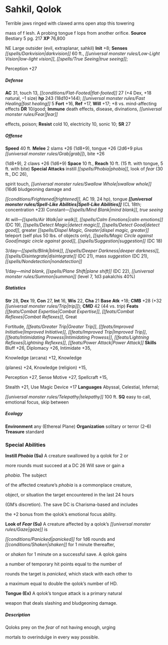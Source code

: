 ﻿---
cssclass: [monsters]

---

# Sahkil, Qolok
Terrible jaws ringed with clawed arms open atop this towering

mass of f lesh. A probing tongue f lops from another orifice.
**Source** Bestiary 5 pg. 217
**XP** 76,800

NE Large outsider (evil, extraplanar, sahkil)
**Init** +8; **Senses** _[[spells/Darkvision|darkvision]]_ 60 ft., _[[universal monster rules/Low-Light Vision|low-light vision]]_, _[[spells/True Seeing|true seeing]]_;

Perception +27

##### Defense

**AC** 31, touch 13, _[[conditions/Flat-Footed|flat-footed]]_ 27 (+4 Dex, +18 natural, –1 size)
**hp** 243 (18d10+144); _[[universal monster rules/Fast Healing|fast healing]]_ 5
**Fort** +16, **Ref** +17, **Will** +17; +8 vs. mind-affecting effects
**DR** 10/good; **Immune** death effects, disease, divinations, _[[universal monster rules/Fear|fear]]_

effects, poison; **Resist** cold 10, electricity 10, sonic 10; **SR** 27

##### Offense
**Speed** 40 ft.
**Melee** 2 slams +26 (1d8+9), tongue +26 (2d6+9 plus _[[universal monster rules/Grab|grab]]_), bite +26

(1d8+9), 2 claws +26 (1d6+9)
**Space** 10 ft., **Reach** 10 ft. (15 ft. with tongue, 5 ft. with bite)
**Special Attacks** instill _[[spells/Phobia|phobia]]_, look of _fear_ (30 ft., DC 26),

spirit touch, _[[universal monster rules/Swallow Whole|swallow whole]]_ (16d6 bludgeoning damage and

_[[conditions/Frightened|frightened]]_, AC 19, 24 hp), tongue
**_[[universal monster rules/Spell-Like Abilities|Spell-Like Abilities]]_** (CL 18th; concentration +23)
Constant—_[[spells/Mind Blank|mind blank]]_, _true seeing_

At will—_[[spells/Air Walk|air walk]]_, _[[spells/Calm Emotions|calm emotions]]_ (DC 19), _[[spells/Detect Magic|detect magic]]_, _[[spells/Detect Good|detect good]]_, greater _[[spells/Dispel Magic, Greater|dispel magic, greater]]_ teleport (self plus 50 lbs. of objects only), _[[spells/Magic Circle against Good|magic circle against good]]_, _[[spells/Suggestion|suggestion]]_ (DC 18)

3/day—_[[spells/Blink|blink]]_, _[[spells/Deeper Darkness|deeper darkness]]_, _[[spells/Disintegrate|disintegrate]]_ (DC 21), mass _suggestion_ (DC 21), _[[spells/Nondetection|nondetection]]_

1/day—_mind blank_, _[[spells/Plane Shift|plane shift]]_ (DC 22), _[[universal monster rules/Summon|summon]]_ (level 7, 1d3 pakalchis 40%)

##### Statistics
**Str** 28, **Dex** 19, **Con** 27, **Int** 16, **Wis** 22, **Cha** 21
**Base Atk** +18; **CMB** +28 (+32 _[[universal monster rules/Trip|trip]]_); **CMD** 42 (44 vs. _trip_)
**Feats** _[[feats/Combat Expertise|Combat Expertise]]_, _[[feats/Combat Reflexes|Combat Reflexes]]_, Great

Fortitude, _[[feats/Greater Trip|Greater Trip]]_, _[[feats/Improved Initiative|Improved Initiative]]_, _[[feats/Improved Trip|Improved Trip]]_, _[[feats/Intimidating Prowess|Intimidating Prowess]]_, _[[feats/Lightning Reflexes|Lightning Reflexes]]_, _[[feats/Power Attack|Power Attack]]_
**Skills** Bluff +26, Diplomacy +26, Intimidate +35,

Knowledge (arcana) +12, Knowledge

(planes) +24, Knowledge (religion) +15,

Perception +27, Sense Motive +27, Spellcraft +15,

Stealth +21, Use Magic Device +17
**Languages** Abyssal, Celestial, Infernal;

_[[universal monster rules/Telepathy|telepathy]]_ 100 ft.
**SQ** easy to call, emotional focus, skip between

##### Ecology

**Environment** any (Ethereal Plane)
**Organization** solitary or terror (2–6)
**Treasure** standard

### Special Abilities

**Instill _Phobia_ (Su)** A creature swallowed by a qolok for 2 or

more rounds must succeed at a DC 26 Will save or gain a

_phobia_. The subject

of the affected creature’s _phobia_ is a commonplace creature,

object, or situation the target encountered in the last 24 hours

(GM’s discretion). The save DC is Charisma-based and includes

the +2 bonus from the qolok’s emotional focus ability.

**Look of _Fear_ (Su)** A creature affected by a qolok’s _[[universal monster rules/Gaze|gaze]]_ is

_[[conditions/Panicked|panicked]]_ for 1d6 rounds and _[[conditions/Shaken|shaken]]_ for 1 minute thereafter,

or _shaken_ for 1 minute on a successful save. A qolok gains

a number of temporary hit points equal to the number of

rounds the target is _panicked_, which stack with each other to

a maximum equal to double the qolok’s number of HD.

**Tongue (Ex)** A qolok’s tongue attack is a primary natural

weapon that deals slashing and bludgeoning damage.

##### Description

Qoloks prey on the _fear_ of not having enough, urging

mortals to overindulge in every way possible.